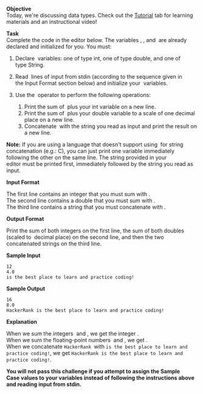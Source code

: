 **Objective**\
Today, we're discussing data types. Check out the [Tutorial](https://www.hackerrank.com/challenges/30-data-types/tutorial) tab for learning materials and an instructional video! 

**Task**\
Complete the code in the editor below. The variables , , and  are already declared and initialized for you. You must:

1.  Declare  variables: one of type int, one of type double, and one of type String. 
2.  Read  lines of input from stdin (according to the sequence given in the Input Format section below) and initialize your  variables. 
3.  Use the  operator to perform the following operations:

    1.  Print the sum of  plus your int variable on a new line.
    2.  Print the sum of  plus your double variable to a scale of one decimal place on a new line.
    3.  Concatenate  with the string you read as input and print the result on a new line. 

**Note:** If you are using a language that doesn't support using  for string concatenation (e.g.: C), you can just print one variable immediately following the other on the same line. The string provided in your editor must be printed first, immediately followed by the string you read as input.

**Input Format**

The first line contains an integer that you must sum with .\
The second line contains a double that you must sum with .\
The third line contains a string that you must concatenate with .

**Output Format**

Print the sum of both integers on the first line, the sum of both doubles (scaled to  decimal place) on the second line, and then the two concatenated strings on the third line.

**Sample Input**

```
12
4.0
is the best place to learn and practice coding!

```

**Sample Output**

```
16
8.0
HackerRank is the best place to learn and practice coding!

```

**Explanation**

When we sum the integers  and , we get the integer .\
When we sum the floating-point numbers  and , we get .\
When we concatenate `HackerRank `with `is the best place to learn and practice coding!`, we get `HackerRank is the best place to learn and practice coding!`.

**You will not pass this challenge if you attempt to assign the Sample Case values to your variables instead of following the instructions above and reading input from stdin.**
